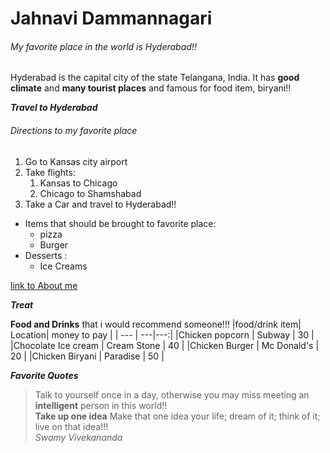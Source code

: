 # Jahnavi Dammannagari
###### My favorite place in the world is Hyderabad!!
Hyderabad is the capital city of the state Telangana, India. 
It has **good climate** and **many tourist places** and famous for food item, biryani!!

***Travel to Hyderabad***

###### Directions to my favorite place
1. Go to Kansas city airport
2. Take flights:
    1. Kansas to Chicago
    2. Chicago to Shamshabad
3. Take a Car and travel to Hyderabad!!

* Items that should be brought to favorite place:
    * pizza
    * Burger
* Desserts :
    * Ice Creams


[link to About me](AboutMe.md)

***Treat***

**Food and Drinks** that i would recommend someone!!!
|food/drink item| Location| money to pay |
| --- | ---|---:|
|Chicken popcorn | Subway | 30 |
|Chocolate Ice cream | Cream Stone | 40 |
|Chicken Burger | Mc Donald's | 20 |
|Chicken Biryani | Paradise | 50 |

***Favorite Quotes***

>Talk to yourself once in a day, otherwise you may miss meeting an **intelligent** person in this world!!<br>
>**Take up one idea** Make that one idea your life; dream of it; think of it; live on that idea!!!<br>
*Swamy Vivekananda*


